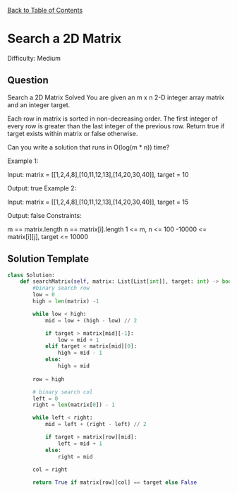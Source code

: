 [Back to Table of Contents](../README.md)

# Search a 2D Matrix
Difficulty: Medium

## Question
Search a 2D Matrix
Solved 
You are given an m x n 2-D integer array matrix and an integer target.

Each row in matrix is sorted in non-decreasing order.
The first integer of every row is greater than the last integer of the previous row.
Return true if target exists within matrix or false otherwise.

Can you write a solution that runs in O(log(m * n)) time?

Example 1:



Input: matrix = [[1,2,4,8],[10,11,12,13],[14,20,30,40]], target = 10

Output: true
Example 2:



Input: matrix = [[1,2,4,8],[10,11,12,13],[14,20,30,40]], target = 15

Output: false
Constraints:

m == matrix.length
n == matrix[i].length
1 <= m, n <= 100
-10000 <= matrix[i][j], target <= 10000

## Solution Template
```python
class Solution:
    def searchMatrix(self, matrix: List[List[int]], target: int) -> bool:
        #binary search row
        low = 0
        high = len(matrix) -1

        while low < high:
            mid = low + (high - low) // 2

            if target > matrix[mid][-1]:
                low = mid + 1
            elif target < matrix[mid][0]:
                high = mid - 1
            else:
                high = mid
        
        row = high

        # binary search col
        left = 0
        right = len(matrix[0]) - 1

        while left < right:
            mid = left + (right - left) // 2

            if target > matrix[row][mid]:
                left = mid + 1
            else:
                right = mid
        
        col = right

        return True if matrix[row][col] == target else False
```
